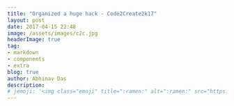 ```yaml
---
title: "Organized a huge hack - Code2Create2k17"
layout: post
date: 2017-04-15 22:48
image: /assets/images/c2c.jpg
headerImage: true
tag:
- markdown
- components
- extra
blog: true
author: Abhinav Das
description:
# jemoji: '<img class="emoji" title=":ramen:" alt=":ramen:" src="https://assets.github.com/images/icons/emoji/unicode/1f35c.png" height="20" width="20" align="absmiddle">'
---
```

